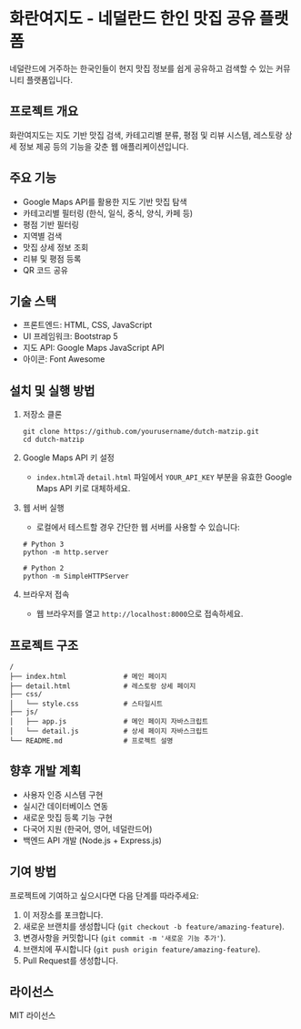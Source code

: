 # 화란여지도 - 네덜란드 한인 맛집 공유 플랫폼

네덜란드에 거주하는 한국인들이 현지 맛집 정보를 쉽게 공유하고 검색할 수 있는 커뮤니티 플랫폼입니다.

## 프로젝트 개요

화란여지도는 지도 기반 맛집 검색, 카테고리별 분류, 평점 및 리뷰 시스템, 레스토랑 상세 정보 제공 등의 기능을 갖춘 웹 애플리케이션입니다.

## 주요 기능

- Google Maps API를 활용한 지도 기반 맛집 탐색
- 카테고리별 필터링 (한식, 일식, 중식, 양식, 카페 등)
- 평점 기반 필터링
- 지역별 검색
- 맛집 상세 정보 조회
- 리뷰 및 평점 등록
- QR 코드 공유

## 기술 스택

- 프론트엔드: HTML, CSS, JavaScript
- UI 프레임워크: Bootstrap 5
- 지도 API: Google Maps JavaScript API
- 아이콘: Font Awesome

## 설치 및 실행 방법

1. 저장소 클론
   ```
   git clone https://github.com/yourusername/dutch-matzip.git
   cd dutch-matzip
   ```

2. Google Maps API 키 설정
   - `index.html`과 `detail.html` 파일에서 `YOUR_API_KEY` 부분을 유효한 Google Maps API 키로 대체하세요.

3. 웹 서버 실행
   - 로컬에서 테스트할 경우 간단한 웹 서버를 사용할 수 있습니다:
   ```
   # Python 3
   python -m http.server
   
   # Python 2
   python -m SimpleHTTPServer
   ```

4. 브라우저 접속
   - 웹 브라우저를 열고 `http://localhost:8000`으로 접속하세요.

## 프로젝트 구조

```
/
├── index.html              # 메인 페이지
├── detail.html             # 레스토랑 상세 페이지
├── css/
│   └── style.css           # 스타일시트
├── js/
│   ├── app.js              # 메인 페이지 자바스크립트
│   └── detail.js           # 상세 페이지 자바스크립트
└── README.md               # 프로젝트 설명
```

## 향후 개발 계획

- 사용자 인증 시스템 구현
- 실시간 데이터베이스 연동
- 새로운 맛집 등록 기능 구현
- 다국어 지원 (한국어, 영어, 네덜란드어)
- 백엔드 API 개발 (Node.js + Express.js)

## 기여 방법

프로젝트에 기여하고 싶으시다면 다음 단계를 따라주세요:

1. 이 저장소를 포크합니다.
2. 새로운 브랜치를 생성합니다 (`git checkout -b feature/amazing-feature`).
3. 변경사항을 커밋합니다 (`git commit -m '새로운 기능 추가'`).
4. 브랜치에 푸시합니다 (`git push origin feature/amazing-feature`).
5. Pull Request를 생성합니다.

## 라이선스

MIT 라이선스 